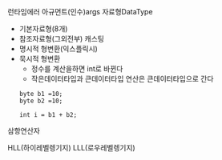 런타임에러
아규먼트(인수)args
자료형DataType
- 기본자료형(8개)
- 참조자료형(그외전부)
캐스팅
- 명시적 형변환(익스플릭시)
- 묵시적 형변환
    - 정수를 계산을하면 int로 바뀐다
    - 작은데이터타입과 큰데이터타입 연산은 큰데이터타입으로 간다
    ```
    byte b1 =10;
    byte b2 =10;

    int i = b1 + b2;
    ```
삼항연산자

HLL(하이레벨렝기지)
LLL(로우레벨렝기지)